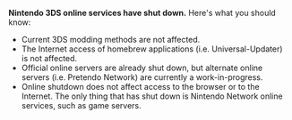 **Nintendo 3DS online services have shut down.** Here's what you should know:

- Current 3DS modding methods are not affected.
- The Internet access of homebrew applications (i.e. Universal-Updater) is not affected.
- Official online servers are already shut down, but alternate online servers (i.e. Pretendo Network) are currently a work-in-progress.
- Online shutdown does not affect access to the browser or to the Internet. The only thing that has shut down is Nintendo Network online services, such as game servers.
